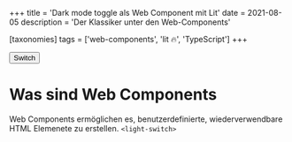 +++
title = 'Dark mode toggle als Web Component mit Lit'
date = 2021-08-05
description = 'Der Klassiker unter den Web-Components'

[taxonomies]
tags = ['web-components', 'lit 🔥', 'TypeScript']
+++

<button id="light-switch">Switch</button>

<script>
    let lights = false;
    const lightSwitch = document.querySelector('#light-switch');

    lightSwitch.addEventListener('click', () => {
        lights = !lights;
        
        lights ? 
            document.documentElement.setAttribute('color-mode', 'dark') :
            document.documentElement.setAttribute('color-mode', 'light'); 
    });
</script>

# Was sind Web Components

Web Components ermöglichen es, benutzerdefinierte, wiederverwendbare HTML Elemenete zu erstellen.
`<light-switch>`

<!-- more -->